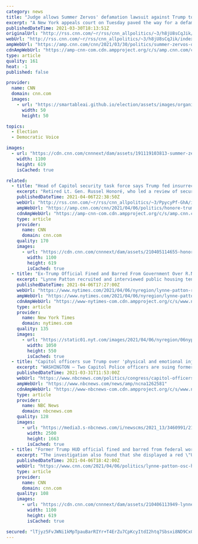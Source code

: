 ```yaml
---
category: news
title: "Judge allows Summer Zervos' defamation lawsuit against Trump to proceed now that he's out of office"
excerpt: "A New York appeals court on Tuesday paved the way for a defamation lawsuit against former President Donald Trump to move forward.\n    \n"
publishedDateTime: 2021-03-30T18:13:51Z
originalUrl: "http://rss.cnn.com/~r/rss/cnn_allpolitics/~3/h8jU8sCqJik/index.html"
webUrl: "http://rss.cnn.com/~r/rss/cnn_allpolitics/~3/h8jU8sCqJik/index.html"
ampWebUrl: "https://amp.cnn.com/cnn/2021/03/30/politics/summer-zervos-defamation-lawsuit-donald-trump/index.html"
cdnAmpWebUrl: "https://amp-cnn-com.cdn.ampproject.org/c/s/amp.cnn.com/cnn/2021/03/30/politics/summer-zervos-defamation-lawsuit-donald-trump/index.html"
type: article
quality: 161
heat: -1
published: false

provider:
  name: CNN
  domain: cnn.com
  images:
    - url: "https://smartableai.github.io/election/assets/images/organizations/cnn.com-50x50.jpg"
      width: 50
      height: 50

topics:
  - Election
  - Democratic Voice

images:
  - url: "https://cdn.cnn.com/cnnnext/dam/assets/191119103813-summer-zervos-december-2017-file-super-tease.jpg"
    width: 1100
    height: 619
    isCached: true

related:
  - title: "Head of Capitol security task force says Trump fed insurrectionists 'a little BS'"
    excerpt: "Retired Lt. Gen. Russel Honoré, who led a review of security failures around the January 6 insurrection, said Tuesday that the US Capitol attack was fueled by a \"information operation\" led by former President Donald Trump that involved feeding Americans \"a little BS\" and then allowing them to act on"
    publishedDateTime: 2021-04-06T22:38:50Z
    webUrl: "http://rss.cnn.com/~r/rss/cnn_allpolitics/~3/PpycyPf-GhA/index.html"
    ampWebUrl: "https://amp.cnn.com/cnn/2021/04/06/politics/honore-trump-propoganda-us-capitol-attack/index.html"
    cdnAmpWebUrl: "https://amp-cnn-com.cdn.ampproject.org/c/s/amp.cnn.com/cnn/2021/04/06/politics/honore-trump-propoganda-us-capitol-attack/index.html"
    type: article
    provider:
      name: CNN
      domain: cnn.com
    quality: 170
    images:
      - url: "https://cdn.cnn.com/cnnnext/dam/assets/210405114655-honore-sot-vpx-super-tease.jpg"
        width: 1100
        height: 619
        isCached: true
  - title: "Ex-Trump Official Fined and Barred From Government Over R.N.C. Video"
    excerpt: "Lynne Patton recruited and interviewed public housing tenants in New York City for a pro-Trump re-election video. The residents accused her of tricking them into participating."
    publishedDateTime: 2021-04-06T17:27:00Z
    webUrl: "https://www.nytimes.com/2021/04/06/nyregion/lynne-patton-rnc-video-trump.html"
    ampWebUrl: "https://www.nytimes.com/2021/04/06/nyregion/lynne-patton-rnc-video-trump.amp.html"
    cdnAmpWebUrl: "https://www-nytimes-com.cdn.ampproject.org/c/s/www.nytimes.com/2021/04/06/nyregion/lynne-patton-rnc-video-trump.amp.html"
    type: article
    provider:
      name: New York Times
      domain: nytimes.com
    quality: 135
    images:
      - url: "https://static01.nyt.com/images/2021/04/06/nyregion/06nypatton1/06nypatton1-facebookJumbo.jpg"
        width: 1050
        height: 550
        isCached: true
  - title: "Capitol officers sue Trump over 'physical and emotional injuries' from Jan. 6 attack"
    excerpt: "WASHINGTON — Two Capitol Police officers are suing former President Donald Trump over “physical and emotional injuries” they suffered during the attack on the Capitol Jan. 6, which they say was incited by the former president. Officers James ..."
    publishedDateTime: 2021-03-31T11:53:00Z
    webUrl: "https://www.nbcnews.com/politics/congress/capitol-officers-sue-trump-over-physical-emotional-injuries-jan-6-n1262581"
    ampWebUrl: "https://www.nbcnews.com/news/amp/ncna1262581"
    cdnAmpWebUrl: "https://www-nbcnews-com.cdn.ampproject.org/c/s/www.nbcnews.com/news/amp/ncna1262581"
    type: article
    provider:
      name: NBC News
      domain: nbcnews.com
    quality: 128
    images:
      - url: "https://media3.s-nbcnews.com/i/newscms/2021_13/3460991/210331-capitol-riot-mc-1141_ac907b44d1b20b0f9a1e1fc98e3f4723.JPG"
        width: 2500
        height: 1663
        isCached: true
  - title: "Former Trump HUD official fined and barred from federal work over Hatch Act violation"
    excerpt: "The investigation also found that she displayed a red \"USA\" campaign hat in her HUD office, but neither Patton nor HUD ethics counsel had realized then President-Donald Trump's campaign was selling the hat until after the allegation was made public."
    publishedDateTime: 2021-04-06T18:42:00Z
    webUrl: "https://www.cnn.com/2021/04/06/politics/lynne-patton-osc-hud-violation/index.html"
    type: article
    provider:
      name: CNN
      domain: cnn.com
    quality: 108
    images:
      - url: "https://cdn.cnn.com/cnnnext/dam/assets/210406113949-lynne-patton-2019-file-super-tease.jpg"
        width: 1100
        height: 619
        isCached: true

secured: "lTjyz5FvJWNi1kMpTpauBarRIYr+T4ErZu7CpKcyItdI2htq7Sbsxi8ND9CxG9Xd3G45Zw3c0+9xTGaSKobVyZVOqLPmebpxcAIG60UT7p1gkDsiPOY73UuGs0TXecLzBdIqXwua+TqvR2hjO23b7S6X/EvfbfF6MVnu//uXG4d8zUey/0UjSATdhdsoS+bzEqo2x13NxjHaY6lXeBduN4jWwqFeKErfrauEHZgboTslO4ZWdFYuUoFMafCasmKMNW/d96EwRpz6ZJmxz1VtWuNhg2IPWspWxZ82V8nYYpSda7ugp8H3RjjKEITNEfXzwTvmZd59puEck/oQ9w1l/I5Demo/g5UtyYPBj/oEsag=;VTd1vNK1GTJTvLx3RFkiYg=="
---
```


